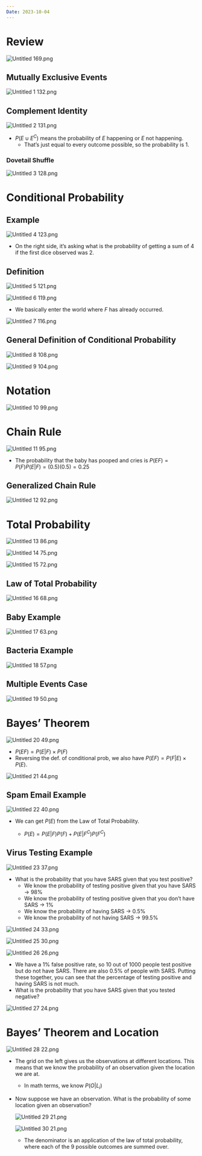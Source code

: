 ```yaml
---
Date: 2023-10-04
---
```

# Review

![Untitled 169.png](attachments/Untitled%20169.png)

## Mutually Exclusive Events

![Untitled 1 132.png](attachments/Untitled%201%20132.png)

## Complement Identity

![Untitled 2 131.png](attachments/Untitled%202%20131.png)

- $P(E \cup E^C)$﻿ means the probability of $E$﻿ happening or $E$﻿ not happening.
    - That’s just equal to every outcome possible, so the probability is $1$﻿.

### Dovetail Shuffle

![Untitled 3 128.png](attachments/Untitled%203%20128.png)

# Conditional Probability

## Example

![Untitled 4 123.png](attachments/Untitled%204%20123.png)

- On the right side, it’s asking what is the probability of getting a sum of $4$﻿ if the first dice observed was $2$﻿.

## Definition

![Untitled 5 121.png](attachments/Untitled%205%20121.png)

![Untitled 6 119.png](attachments/Untitled%206%20119.png)

- We basically enter the world where $F$﻿ has already occurred.

![Untitled 7 116.png](attachments/Untitled%207%20116.png)

## General Definition of Conditional Probability

![Untitled 8 108.png](attachments/Untitled%208%20108.png)

![Untitled 9 104.png](attachments/Untitled%209%20104.png)

# Notation

![Untitled 10 99.png](attachments/Untitled%2010%2099.png)

# Chain Rule

![Untitled 11 95.png](attachments/Untitled%2011%2095.png)

- The probability that the baby has pooped and cries is $P(EF) = P(F)P(E | F) = (0.5)(0.5) = 0.25$﻿

## Generalized Chain Rule

![Untitled 12 92.png](attachments/Untitled%2012%2092.png)

# Total Probability

![Untitled 13 86.png](attachments/Untitled%2013%2086.png)

![Untitled 14 75.png](attachments/Untitled%2014%2075.png)

![Untitled 15 72.png](attachments/Untitled%2015%2072.png)

## Law of Total Probability

![Untitled 16 68.png](attachments/Untitled%2016%2068.png)

## Baby Example

![Untitled 17 63.png](attachments/Untitled%2017%2063.png)

## Bacteria Example

![Untitled 18 57.png](attachments/Untitled%2018%2057.png)

## Multiple Events Case

![Untitled 19 50.png](attachments/Untitled%2019%2050.png)

# Bayes’ Theorem

![Untitled 20 49.png](attachments/Untitled%2020%2049.png)

- $P(EF) = P(E|F) \times P(F)$﻿
- Reversing the def. of conditional prob, we also have $P(EF) = P(F|E) \times P(E)$﻿.

![Untitled 21 44.png](attachments/Untitled%2021%2044.png)

## Spam Email Example

![Untitled 22 40.png](attachments/Untitled%2022%2040.png)

- We can get $P(E)$﻿ from the Law of Total Probability.
    
    - $P(E) = P(E|F)P(F) + P(E|F^C)P(F^C)$﻿
    

## Virus Testing Example

![Untitled 23 37.png](attachments/Untitled%2023%2037.png)

- What is the probability that you have SARS given that you test positive?
    - We know the probability of testing positive given that you have SARS → 98%
    - We know the probability of testing positive given that you don’t have SARS → 1%
    - We know the probability of having SARS → 0.5%
    - We know the probability of not having SARS → 99.5%

![Untitled 24 33.png](attachments/Untitled%2024%2033.png)

![Untitled 25 30.png](attachments/Untitled%2025%2030.png)

![Untitled 26 26.png](attachments/Untitled%2026%2026.png)

- We have a 1% false positive rate, so 10 out of 1000 people test positive but do not have SARS. There are also 0.5% of people with SARS. Putting these together, you can see that the percentage of testing positive and having SARS is not much.
- What is the probability that you have SARS given that you tested negative?

![Untitled 27 24.png](attachments/Untitled%2027%2024.png)

# Bayes’ Theorem and Location

![Untitled 28 22.png](attachments/Untitled%2028%2022.png)

- The grid on the left gives us the observations at different locations. This means that we know the probability of an observation given the location we are at.
    - In math terms, we know $P(O|L_i)$﻿
- Now suppose we have an observation. What is the probability of some location given an observation?
    
    ![Untitled 29 21.png](attachments/Untitled%2029%2021.png)
    
    ![Untitled 30 21.png](attachments/Untitled%2030%2021.png)
    
    - The denominator is an application of the law of total probability, where each of the 9 possible outcomes are summed over.